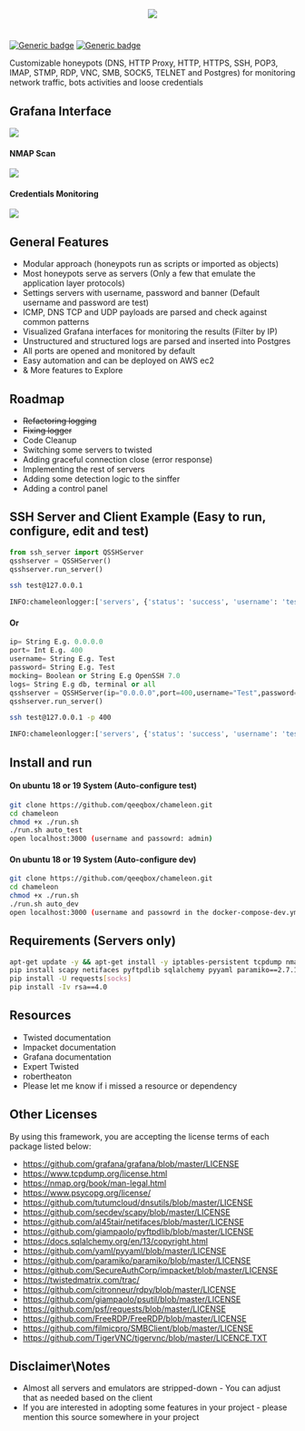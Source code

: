 <p align="center"> <img src="https://raw.githubusercontent.com/qeeqbox/chameleon/master/readme/chameleonlogo.png"></p>

#
[![Generic badge](https://img.shields.io/badge/dynamic/json.svg?url=https://raw.githubusercontent.com/qeeqbox/chameleon/master/info&label=version&query=$.version&colorB=blue)](https://github.com/qeeqbox/chameleon/blob/master/changes.md) [![Generic badge](https://img.shields.io/badge/dynamic/json.svg?url=https://raw.githubusercontent.com/qeeqbox/chameleon/master/info&label=docker-compose&query=$.dockercompose&colorB=green)](https://github.com/qeeqbox/chameleon/blob/master/changes.md)

Customizable honeypots (DNS, HTTP Proxy, HTTP, HTTPS, SSH, POP3, IMAP, STMP, RDP, VNC, SMB, SOCK5, TELNET and Postgres) for monitoring network traffic, bots activities and loose credentials

## Grafana Interface
<img src="https://raw.githubusercontent.com/qeeqbox/chameleon/master/readme/intro.png" style="max-width:768px"/>

#### NMAP Scan
<img src="https://raw.githubusercontent.com/qeeqbox/chameleon/master/readme/nmap_scan.png" style="max-width:768px"/>

#### Credentials Monitoring
<img src="https://raw.githubusercontent.com/qeeqbox/chameleon/master/readme/creds_monitoring.png" style="max-width:768px"/>

## General Features
- Modular approach (honeypots run as scripts or imported as objects)
- Most honeypots serve as servers (Only a few that emulate the application layer protocols)
- Settings servers with username, password and banner (Default username and password are test)
- ICMP, DNS TCP and UDP payloads are parsed and check against common patterns
- Visualized Grafana interfaces for monitoring the results (Filter by IP)
- Unstructured and structured logs are parsed and inserted into Postgres
- All ports are opened and monitored by default
- Easy automation and can be deployed on AWS ec2
- & More features to Explore

## Roadmap
- ~~Refactoring logging~~
- ~~Fixing logger~~
- Code Cleanup
- Switching some servers to twisted 
- Adding graceful connection close (error response)
- Implementing the rest of servers
- Adding some detection logic to the sinffer
- Adding a control panel

## SSH Server and Client Example (Easy to run, configure, edit and test)
```python
from ssh_server import QSSHServer
qsshserver = QSSHServer()
qsshserver.run_server()
```
``` bash
ssh test@127.0.0.1
```
``` bash
INFO:chameleonlogger:['servers', {'status': 'success', 'username': 'test', 'ip': '127.0.0.1', 'server': 'ssh_server', 'action': 'login', 'password': 'test', 'port': 38696}]
```

#### Or

```python
ip= String E.g. 0.0.0.0
port= Int E.g. 400
username= String E.g. Test
password= String E.g. Test
mocking= Boolean or String E.g OpenSSH 7.0
logs= String E.g db, terminal or all
qsshserver = QSSHServer(ip="0.0.0.0",port=400,username="Test",password="Test",mocking="OpenSSH 7.0",logs="terminal")
qsshserver.run_server()
```
``` bash
ssh test@127.0.0.1 -p 400
```
``` bash
INFO:chameleonlogger:['servers', {'status': 'success', 'username': 'test', 'ip': '127.0.0.1', 'server': 'ssh_server', 'action': 'login', 'password': 'test', 'port': 38699}]
```

## Install and run
#### On ubuntu 18 or 19 System (Auto-configure test)
```bash
git clone https://github.com/qeeqbox/chameleon.git
cd chameleon
chmod +x ./run.sh
./run.sh auto_test
open localhost:3000 (username and passowrd: admin)
```

#### On ubuntu 18 or 19 System (Auto-configure dev)
```bash
git clone https://github.com/qeeqbox/chameleon.git
cd chameleon
chmod +x ./run.sh
./run.sh auto_dev
open localhost:3000 (username and passowrd in the docker-compose-dev.yml file)
```

## Requirements (Servers only)
```bash
apt-get update -y && apt-get install -y iptables-persistent tcpdump nmap iputils-ping python python-pip python-psycopg2 lsof psmisc dnsutils
pip install scapy netifaces pyftpdlib sqlalchemy pyyaml paramiko==2.7.1 impacket twisted rdpy==1.3.2 psutil requests
pip install -U requests[socks]
pip install -Iv rsa==4.0
```

## Resources
- Twisted documentation
- Impacket documentation
- Grafana documentation
- Expert Twisted
- robertheaton
- Please let me know if i missed a resource or dependency

## Other Licenses
By using this framework, you are accepting the license terms of each package listed below:
- https://github.com/grafana/grafana/blob/master/LICENSE
- https://www.tcpdump.org/license.html
- https://nmap.org/book/man-legal.html
- https://www.psycopg.org/license/
- https://github.com/tutumcloud/dnsutils/blob/master/LICENSE
- https://github.com/secdev/scapy/blob/master/LICENSE
- https://github.com/al45tair/netifaces/blob/master/LICENSE
- https://github.com/giampaolo/pyftpdlib/blob/master/LICENSE
- https://docs.sqlalchemy.org/en/13/copyright.html
- https://github.com/yaml/pyyaml/blob/master/LICENSE
- https://github.com/paramiko/paramiko/blob/master/LICENSE
- https://github.com/SecureAuthCorp/impacket/blob/master/LICENSE
- https://twistedmatrix.com/trac/
- https://github.com/citronneur/rdpy/blob/master/LICENSE
- https://github.com/giampaolo/psutil/blob/master/LICENSE
- https://github.com/psf/requests/blob/master/LICENSE
- https://github.com/FreeRDP/FreeRDP/blob/master/LICENSE
- https://github.com/filmicpro/SMBClient/blob/master/LICENSE
- https://github.com/TigerVNC/tigervnc/blob/master/LICENCE.TXT

## Disclaimer\Notes
- Almost all servers and emulators are stripped-down - You can adjust that as needed based on the client
- If you are interested in adopting some features in your project - please mention this source somewhere in your project
